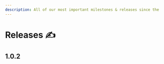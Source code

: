 ```yaml
---
description: All of our most important milestones & releases since the very beginning
---
```


# Releases ✍️

## 1.0.2



